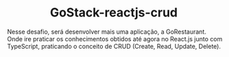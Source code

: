 <h1 align="center">
  GoStack-reactjs-crud
  <img usr="https://github.com/marcosaureliodev/GoStack-reactjs-crud/blob/master/src/assets/logo.svg">
</h1>
  
Nesse desafio, será desenvolver mais uma aplicação, a GoRestaurant. Onde ire praticar os conhecimentos obtidos até agora no React.js junto com TypeScript, praticando o conceito de CRUD (Create, Read, Update, Delete).
